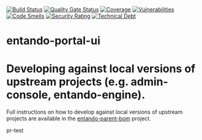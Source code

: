 [![Build Status](https://img.shields.io/endpoint?url=https%3A%2F%2Fstatusbadge-jx.apps.serv.run%2Fentando%2Fentando-portal-ui)](https://github.com/entando/devops-results/tree/logs/jenkins-x/logs/entando/entando-portal-ui/master)
[![Quality Gate Status](https://sonarcloud.io/api/project_badges/measure?project=entando_entando-portal-ui&metric=alert_status)](https://sonarcloud.io/dashboard?id=entando_entando-portal-ui)
[![Coverage](https://sonarcloud.io/api/project_badges/measure?project=entando_entando-portal-ui&metric=coverage)](https://entando.github.io/devops-results/entando-portal-ui/master/jacoco/index.html)
[![Vulnerabilities](https://sonarcloud.io/api/project_badges/measure?project=entando_entando-portal-ui&metric=vulnerabilities)](https://entando.github.io/devops-results/entando-portal-ui/master/dependency-check-report.html)
[![Code Smells](https://sonarcloud.io/api/project_badges/measure?project=entando_entando-portal-ui&metric=code_smells)](https://sonarcloud.io/dashboard?id=entando_entando-portal-ui)
[![Security Rating](https://sonarcloud.io/api/project_badges/measure?project=entando_entando-portal-ui&metric=security_rating)](https://sonarcloud.io/dashboard?id=entando_entando-portal-ui)
[![Technical Debt](https://sonarcloud.io/api/project_badges/measure?project=entando_entando-portal-ui&metric=sqale_index)](https://sonarcloud.io/dashboard?id=entando_entando-portal-ui)

# entando-portal-ui

# Developing against local versions of upstream projects (e.g. admin-console,  entando-engine).

Full instructions on how to develop against local versions of upstream projects are available in the
[entando-parent-bom](https://github.com/entando/entando-core-bom) project. 

pr-test
